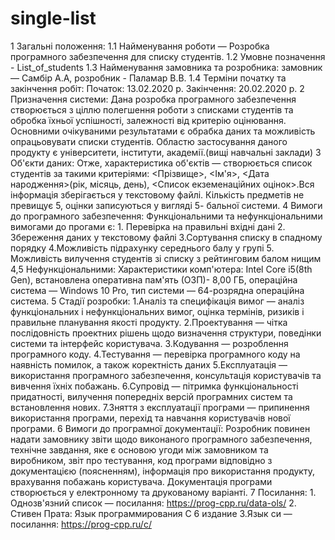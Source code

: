 # single-list

1 Загальні положення:
              1.1 Найменування роботи — Розробка програмного забезпечення для списку студентів.
                 1.2 Умовне позначення -  List_of_students
                 1.3 Найменування замовника та розробника:
           замовник — Самбір А.А, розробник - Паламар В.В.
                 1.4 Терміни початку та закінчення робіт:
                        Початок: 13.02.2020 р.
                        Закінчення: 20.02.2020 р.
2 Призначення системи:
           Дана розробка програмного забезпечення створюється з ціллю полегшення роботи з списками студентів та обробка їхньої успішності, залежності від критерію оцінювання.
           Основними очікуваними результатами є обрабка даних та можливість опрацьовувати списки
           студентів.
           Областю застосування даного продукту є університети, інститути, академії.(вищі навчальні заклади)
3 Об'єкти даних:
           Отже, характеристика об'єктів — створюється список студентів за такими критеріями: <Прізвище>, <Ім'я>, <Дата народження>(рік, місяць, день), <Список екземенаційних оцінок>.Вся інформація зберігається у текстовому файлі. Кількість предметів не превищує 5, оцінки записуються у вигляді 5- бальної системи.
4 Вимоги до програмного забезпечення:
           Функціональними та нефункціональними вимогами до прогами є:
           1. Перевірка на правильні вхідні дані
           2. Збереження даних у текстовому файлі
           3.Сортування списку в спадному порядку
           4.Можливість підрахунку середнього балу у групі
           5. Можливість вилучення студентів зі списку з рейтинговим балом нищим 4,5
           Нефункціональними:
           Характеристики комп'ютера: Intel Core i5(8th Gen), встановлена оперативна пам'ять (ОЗП)- 8,00 ГБ, операційна система — Windows 10 Pro, тип системи — 64-розрядна операційна система.
5 Стадії розробки:
           1.Аналіз та специфікація вимог — аналіз функціональних і нефункціональних вимог, оцінка термінів, ризиків і правильне планування якості продукту.
           2.Проектування — чітка послідовність проектних рішень щодо визначення структури, поведінки системи та інтерфейс користувача.
           3.Кодування — розроблення програмного коду.
           4.Тестування — перевірка програмного коду на наявність помилок, а також коректність даних
           5.Експлуатація — використання програмного забезпечення, консультація користувачів та вивчення їхніх побажань.
           6.Супровід — пітримка функціональності придатності, вилучення попередніх версій програмних систем та встановлення нових.
           7.Зняття з експлуатації програми — припинення використання програми, перехід та навчання
           користувачів нової програми.
6 Вимоги до програмної документації:
           Розробник повинен надати замовнику звіти щодо виконаного програмного забезпечення, технічне завдання, яке є основою угоди між замовником та виробником, звіт про тестування, код програми відповідно з документацією (поясненням), інформація про використання продукту, врахування побажань користувача.
           Документація програми створюється у електронному та друкованому варіанті.
7 Посилання:
           1. Однозв'язний список — посилання: https://prog-cpp.ru/data-ols/
           2. Стивен Прата: Язык программирования С 6 издание
           3.Язык си — посилання: https://prog-cpp.ru/c/
